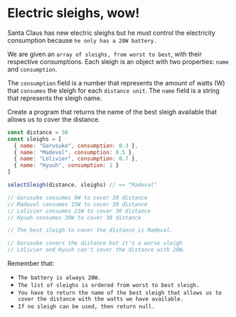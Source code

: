 # Electric sleighs, wow!

Santa Claus has new electric sleighs but he must control the electricity consumption because `he only has a 20W battery.`

We are given an `array of sleighs, from worst to best`, with their respective consumptions. Each sleigh is an object with two properties: `name` and `consumption`.

The `consumption` field is a number that represents the amount of watts (W) that `consumes` the sleigh for each `distance unit`. The `name` field is a string that represents the sleigh name.

Create a program that returns the name of the best sleigh available that allows us to cover the distance.

```javascript
const distance = 30
const sleighs = [
  { name: "Gorusuke", consumption: 0.3 },
  { name: "Madeval", consumption: 0.5 },
  { name: "Lolivier", consumption: 0.7 },
  { name: "Hyuuh", consumption: 1 }
]

selectSleigh(distance, sleighs) // => "Madeval"

// Gorusuke consumes 9W to cover 30 distance
// Madeval consumes 15W to cover 30 distance
// Lolivier consumes 21W to cover 30 distance
// Hyuuh consumes 30W to cover 30 distance

// The best sleigh to cover the distance is Madeval.

// Gorusuke covers the distance but it's a worse sleigh
// Lolivier and Hyuuh can't cover the distance with 20W.
```

Remember that:

- `The battery is always 20W.`
- `The list of sleighs is ordered from worst to best sleigh.`
- `You have to return the name of the best sleigh that allows us to cover the distance with the watts we have available.`
- `If no sleigh can be used, then return null.`
